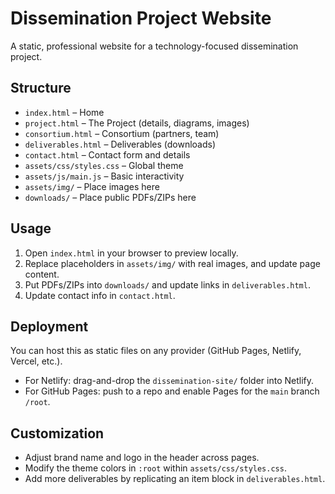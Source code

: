# Dissemination Project Website

A static, professional website for a technology-focused dissemination project.

## Structure

- `index.html` – Home
- `project.html` – The Project (details, diagrams, images)
- `consortium.html` – Consortium (partners, team)
- `deliverables.html` – Deliverables (downloads)
- `contact.html` – Contact form and details
- `assets/css/styles.css` – Global theme
- `assets/js/main.js` – Basic interactivity
- `assets/img/` – Place images here
- `downloads/` – Place public PDFs/ZIPs here

## Usage

1. Open `index.html` in your browser to preview locally.
2. Replace placeholders in `assets/img/` with real images, and update page content.
3. Put PDFs/ZIPs into `downloads/` and update links in `deliverables.html`.
4. Update contact info in `contact.html`.

## Deployment

You can host this as static files on any provider (GitHub Pages, Netlify, Vercel, etc.).

- For Netlify: drag-and-drop the `dissemination-site/` folder into Netlify.
- For GitHub Pages: push to a repo and enable Pages for the `main` branch `/root`.

## Customization

- Adjust brand name and logo in the header across pages.
- Modify the theme colors in `:root` within `assets/css/styles.css`.
- Add more deliverables by replicating an item block in `deliverables.html`.
